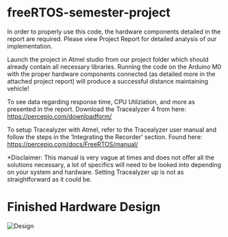 # freeRTOS-semester-project
In order to properly use this code, the hardware components detailed in the report are required. Please view Project Report for detailed analysis of our implementation.

Launch the project in Atmel studio from our project folder which should already contain all necessary libraries. Running the code on the Arduino M0 with the proper hardware components connected (as detailed more in the attached project report) will produce a successful distance maintaining vehicle!  

To see data regarding response time, CPU Utilziation, and more as presented in the report. Download the Tracealyzer 4 from here: https://percepio.com/downloadform/

To setup Tracealyzer with Atmel, refer to the Tracealyzer user manual and follow the steps in the ‘Integrating the Recorder’ section. 
Found here: https://percepio.com/docs/FreeRTOS/manual/

*Disclaimer: This manual is very vague at times and does not offer all the solutions necessary, a lot of specifics will need to be looked into depending on your system and hardware. Setting Tracealyzer up is not as straightforward as it could be.

# Finished Hardware Design
![Design](https://drive.google.com/uc?export=view&id=1hmUYtofk3WWrL4B9NU9QUR3OBKZxoxVH)
